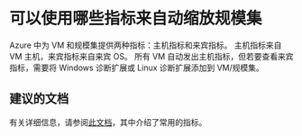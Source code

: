 <properties
    pageTitle="What metrics can I use to autoscale my scale set"
    description="可以使用哪些指标来自动缩放规模集"
    service="microsoft.compute"
    resource="virtualmachinescalesets"
    authors="gatneil"
    displayOrder="1"
    selfHelpType="resource"
    supportTopicIds=""
    productPesIds=""
    resourceTags=""
    cloudEnvironments="public"
/>


# <a name="what-metrics-can-i-use-to-autoscale-my-scale-set"></a>可以使用哪些指标来自动缩放规模集

Azure 中为 VM 和规模集提供两种指标：主机指标和来宾指标。 主机指标来自 VM 主机，来宾指标来自来宾 OS。 所有 VM 自动发出主机指标，但若要查看来宾指标，需要将 Windows 诊断扩展或 Linux 诊断扩展添加到 VM/规模集。

## <a name="recommended-documents"></a>建议的文档

有关详细信息，请参阅[此文档](https://docs.microsoft.com/azure/monitoring-and-diagnostics/insights-autoscale-common-metrics)，其中介绍了常用的指标。

